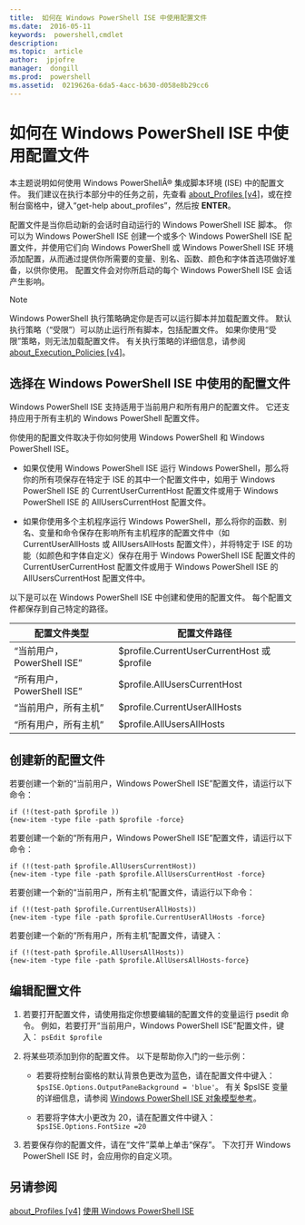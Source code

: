 ```yaml
---
title:  如何在 Windows PowerShell ISE 中使用配置文件
ms.date:  2016-05-11
keywords:  powershell,cmdlet
description:  
ms.topic:  article
author:  jpjofre
manager:  dongill
ms.prod:  powershell
ms.assetid:  0219626a-6da5-4acc-b630-d058e8b29cc6
---
```


# 如何在 Windows PowerShell ISE 中使用配置文件
本主题说明如何使用 Windows PowerShellÂ® 集成脚本环境 (ISE) 中的配置文件。 我们建议在执行本部分中的任务之前，先查看 [about_Profiles [v4]](https://technet.microsoft.com/en-us/library/e1d9e30a-70cc-4f36-949f-fc7cd96b4054)，或在控制台窗格中，键入“get-help about_profiles”，然后按 **ENTER**。

配置文件是当你启动新的会话时自动运行的 Windows PowerShell ISE 脚本。  你可以为 Windows PowerShell ISE 创建一个或多个 Windows PowerShell ISE 配置文件，并使用它们向 Windows PowerShell 或 Windows PowerShell ISE 环境添加配置，从而通过提供你所需要的变量、别名、函数、颜色和字体首选项做好准备，以供你使用。 配置文件会对你所启动的每个 Windows PowerShell ISE 会话产生影响。

> [!NOTE]
> Windows PowerShell 执行策略确定你是否可以运行脚本并加载配置文件。 默认执行策略（“受限”）可以防止运行所有脚本，包括配置文件。 如果你使用“受限”策略，则无法加载配置文件。 有关执行策略的详细信息，请参阅 [about_Execution_Policies [v4]](https://technet.microsoft.com/en-us/library/347708dc-1515-4d74-978b-8334603472e6)。

## 选择在 Windows PowerShell ISE 中使用的配置文件
Windows PowerShell ISE 支持适用于当前用户和所有用户的配置文件。 它还支持应用于所有主机的 Windows PowerShell 配置文件。

你使用的配置文件取决于你如何使用 Windows PowerShell 和 Windows PowerShell ISE。

-   如果仅使用 Windows PowerShell ISE 运行 Windows PowerShell，那么将你的所有项保存在特定于 ISE 的其中一个配置文件中，如用于 Windows PowerShell ISE 的 CurrentUserCurrentHost 配置文件或用于 Windows PowerShell ISE 的 AllUsersCurrentHost 配置文件。

-   如果你使用多个主机程序运行 Windows PowerShell，那么将你的函数、别名、变量和命令保存在影响所有主机程序的配置文件中（如 CurrentUserAllHosts 或 AllUsersAllHosts 配置文件），并将特定于 ISE 的功能（如颜色和字体自定义）保存在用于 Windows PowerShell ISE 配置文件的 CurrentUserCurrentHost 配置文件或用于 Windows PowerShell ISE 的 AllUsersCurrentHost 配置文件中。

以下是可以在 Windows PowerShell ISE 中创建和使用的配置文件。 每个配置文件都保存到自己特定的路径。

|配置文件类型|配置文件路径|
|----------------|----------------|
|“当前用户，PowerShell ISE”|$profile.CurrentUserCurrentHost 或 $profile|
|“所有用户，PowerShell ISE”|$profile.AllUsersCurrentHost|
|“当前用户，所有主机”|$profile.CurrentUserAllHosts|
|“所有用户，所有主机”|$profile.AllUsersAllHosts|

## 创建新的配置文件
若要创建一个新的“当前用户，Windows PowerShell ISE”配置文件，请运行以下命令：

```
if (!(test-path $profile )) 
{new-item -type file -path $profile -force}
```

若要创建一个新的“所有用户，Windows PowerShell ISE”配置文件，请运行以下命令：

```
if (!(test-path $profile.AllUsersCurrentHost)) 
{new-item -type file -path $profile.AllUsersCurrentHost -force}
```

若要创建一个新的“当前用户，所有主机”配置文件，请运行以下命令：

```
if (!(test-path $profile.CurrentUserAllHosts)) 
{new-item -type file -path $profile.CurrentUserAllHosts -force}
```

若要创建一个新的“所有用户，所有主机”配置文件，请键入：

```
if (!(test-path $profile.AllUsersAllHosts)) 
{new-item -type file -path $profile.AllUsersAllHosts-force}
```

## 编辑配置文件

1.  若要打开配置文件，请使用指定你想要编辑的配置文件的变量运行 psedit 命令。 例如，若要打开“当前用户，Windows PowerShell ISE”配置文件，键入： `psEdit $profile`

2.  将某些项添加到你的配置文件。 以下是帮助你入门的一些示例：

    -   若要将控制台窗格的默认背景色更改为蓝色，请在配置文件中键入：`$psISE.Options.OutputPaneBackground = 'blue'`。 有关 $psISE 变量的详细信息，请参阅 [Windows PowerShell ISE 对象模型参考](https://technet.microsoft.com/en-us/library/e1a9e7d1-0fd5-47de-8d9b-f1be1ed13b0c)。

    -   若要将字体大小更改为 20，请在配置文件中键入： `$psISE.Options.FontSize =20`

3.  若要保存你的配置文件，请在“文件”菜单上单击“保存”。 下次打开 Windows PowerShell ISE 时，会应用你的自定义项。

## 另请参阅
[about_Profiles [v4]](https://technet.microsoft.com/en-us/library/e1d9e30a-70cc-4f36-949f-fc7cd96b4054)
[使用 Windows PowerShell ISE](Using-the-Windows-PowerShell-ISE.md)



<!--HONumber=May16_HO2-->


